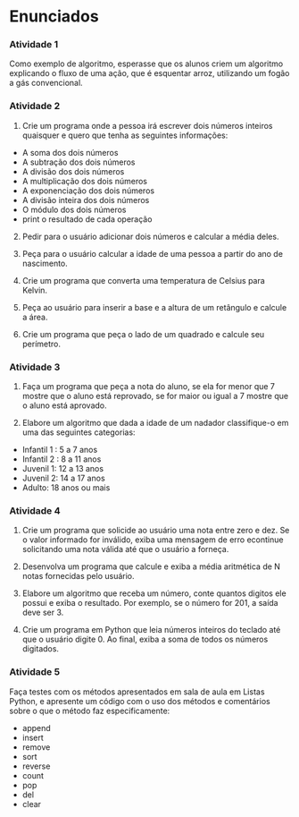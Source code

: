  # Enunciados
 ### Atividade 1
 Como exemplo de algoritmo, esperasse que os alunos criem um algoritmo explicando o fluxo de uma ação, que é esquentar arroz, utilizando um fogão a gás convencional.

 ### Atividade 2
 1. Crie um programa onde a
pessoa irá escrever dois números inteiros quaisquer e quero que tenha as
seguintes informações:
- A soma dos dois números
- A subtração dos dois números
- A divisão dos dois números
- A multiplicação dos dois números
- A exponenciação dos dois números
- A divisão inteira dos dois
números
- O módulo dos dois números
- print o resultado de cada operação

2. Pedir para o usuário adicionar dois números e calcular a média deles.

3. Peça para o usuário calcular a idade de uma pessoa a partir do ano de
nascimento.

4. Crie um programa que converta uma
temperatura de Celsius para Kelvin.

5. Peça ao usuário para inserir
a base e a altura de um retângulo e calcule a área.

6. Crie um programa que peça o
lado de um quadrado e calcule seu perímetro.

 ### Atividade 3
1. Faça um programa que peça a nota
do aluno, se ela for menor que 7 mostre que o aluno está reprovado, se for
maior ou igual a 7 mostre que o aluno está aprovado.

2. Elabore um algoritmo que dada a
idade de um nadador classifique-o em uma das seguintes categorias:
- Infantil 1 : 5 a 7 anos
- Infantil 2 : 8 a 11 anos
- Juvenil 1: 12 a 13 anos
- Juvenil 2: 14 a 17 anos 
- Adulto: 18 anos ou mais

 ### Atividade 4 
 1. Crie um programa que solicide ao usuário uma nota entre zero e dez. 
 Se o valor informado for inválido, exiba uma mensagem de erro econtinue 
 solicitando uma nota válida até que o usuário a forneça.
            
 2. Desenvolva um programa que calcule e exiba a média aritmética de N notas fornecidas pelo usuário.

 3. Elabore um algoritmo que receba um número, conte quantos digitos ele possui e 
 exiba o resultado. Por exemplo, se o número for 201, a saída deve ser 3.

 4. Crie um programa em Python que leia números inteiros do teclado até
 que o usuário digite 0. Ao final, exiba a soma de todos os números digitados.  

 ### Atividade 5
 Faça testes com os métodos apresentados em sala de aula em Listas Python, e apresente um código com o uso dos métodos e comentários sobre o que o método faz especificamente:
- append
- insert
- remove
- sort
- reverse
- count
- pop
- del
- clear